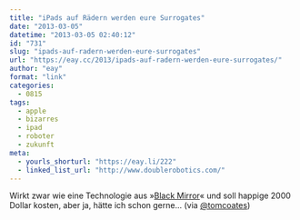 ```yaml
---
title: "iPads auf Rädern werden eure Surrogates"
date: "2013-03-05"
datetime: "2013-03-05 02:40:12"
id: "731"
slug: "ipads-auf-radern-werden-eure-surrogates"
url: "https://eay.cc/2013/ipads-auf-radern-werden-eure-surrogates/"
author: "eay"
format: "link"
categories:
  - 0815
tags:
  - apple
  - bizarres
  - ipad
  - roboter
  - zukunft
meta:
  - yourls_shorturl: "https://eay.li/222"
  - linked_list_url: "http://www.doublerobotics.com/"
---
```


Wirkt zwar wie eine Technologie aus »[Black Mirror](//eay.cc/2012/black-mirror/)« und soll happige 2000 Dollar kosten, aber ja, hätte ich schon gerne... (via [@tomcoates](https://twitter.com/tomcoates/status/308736511447273472))
